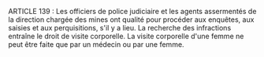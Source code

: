 ARTICLE 139 : Les officiers de police judiciaire et les agents
assermentés de la direction chargée des mines ont qualité pour procéder
aux enquêtes, aux saisies et aux perquisitions, s'il y a lieu.
La recherche des infractions entraîne le droit de visite corporelle. La
visite corporelle d'une femme ne peut être faite que par un médecin ou
par une femme.